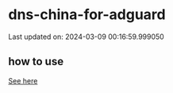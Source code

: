 # dns-china-for-adguard

Last updated on: 2024-03-09 00:16:59.999050

## how to use

[See here](https://github.com/AdguardTeam/AdGuardHome/wiki/Configuration#upstreams-from-file)